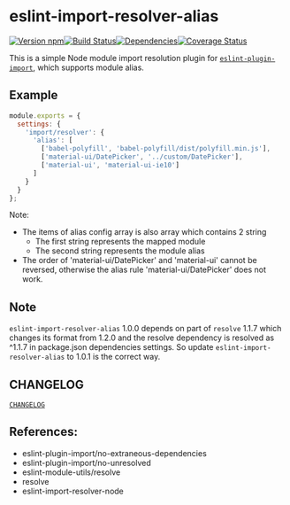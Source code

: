 # eslint-import-resolver-alias

[![Version npm][version]](http://browsenpm.org/package/eslint-import-resolver-alias)[![Build Status][build]](https://travis-ci.org/johvin/eslint-import-resolver-alias)[![Dependencies][david]](https://david-dm.org/johvin/eslint-import-resolver-alias)[![Coverage Status][cover]](https://coveralls.io/github/johvin/eslint-import-resolver-alias?branch=master)

[version]: http://img.shields.io/npm/v/eslint-import-resolver-alias.svg?style=flat-square
[build]: http://img.shields.io/travis/johvin/eslint-import-resolver-alias/master.svg?style=flat-square
[david]: https://img.shields.io/david/johvin/eslint-import-resolver-alias.svg?style=flat-square
[cover]: http://img.shields.io/coveralls/johvin/eslint-import-resolver-alias/master.svg?style=flat-square


This is a simple Node module import resolution plugin for [`eslint-plugin-import`](https://www.npmjs.com/package/eslint-plugin-import), which supports module alias.

## Example

```js
module.exports = {
  settings: {
    'import/resolver': {
      'alias': [
        ['babel-polyfill', 'babel-polyfill/dist/polyfill.min.js'],
        ['material-ui/DatePicker', '../custom/DatePicker'],
        ['material-ui', 'material-ui-ie10']
      ]
    }
  }
};
```


Note:

- The items of alias config array is also array which contains 2 string
    + The first string represents the mapped module
    + The second string represents the module alias
- The order of 'material-ui/DatePicker' and 'material-ui' cannot be reversed, otherwise the alias rule 'material-ui/DatePicker' does not work.

## Note

`eslint-import-resolver-alias` 1.0.0 depends on part of `resolve` 1.1.7 which changes its format from 1.2.0 and the resolve dependency is resolved as ^1.1.7 in package.json dependencies settings. So update `eslint-import-resolver-alias` to 1.0.1 is the correct way.

## CHANGELOG

[`CHANGELOG`](./CHANGELOG.md)

## References:

- eslint-plugin-import/no-extraneous-dependencies
- eslint-plugin-import/no-unresolved
- eslint-module-utils/resolve
- resolve
- eslint-import-resolver-node

